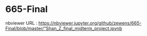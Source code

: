 # 665-Final
nbviewer URL 
: https://nbviewer.jupyter.org/github/zewens/665-Final/blob/master/“Shan_Z_final_midterm_project.ipynb



